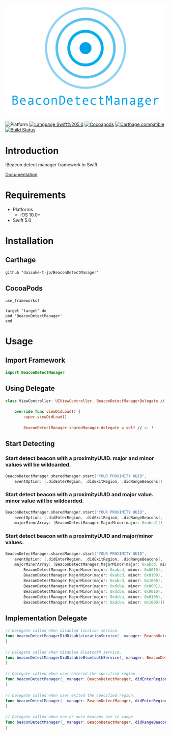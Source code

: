 <img src="https://raw.githubusercontent.com/daisuke-t-jp/BeaconDetectManager/master/images/header.png" width="700"></br>
------
![Platform](https://img.shields.io/badge/Platform-iOS%20%7C%20macOS%20%7C%20tvOS-blue.svg)
[![Language Swift%205.0](https://img.shields.io/badge/Language-Swift%205.0-orange.svg)](https://developer.apple.com/swift)
[![Cocoapods](https://img.shields.io/cocoapods/v/BeaconDetectManager.svg)](https://cocoapods.org/pods/BeaconDetectManager)
[![Carthage compatible](https://img.shields.io/badge/Carthage-compatible-green.svg)](https://github.com/Carthage/Carthage)
[![Build Status](https://travis-ci.org/daisuke-t-jp/BeaconDetectManager.svg?branch=master)](https://travis-ci.org/daisuke-t-jp/BeaconDetectManager)


# Introduction

iBeacon detect manager framework in Swift.
  
[Documentation](https://daisuke-t-jp.github.io/BeaconDetectManager/)


# Requirements
- Platforms
  - iOS 10.0+
- Swift 5.0


# Installation
## Carthage
`github "daisuke-t-jp/BeaconDetectManager"`

## CocoaPods
```
use_frameworks!

target 'target' do
pod 'BeaconDetectManager'
end
```


# Usage
## Import Framework

```swift
import BeaconDetectManager
```

## Using Delegate

```swift
class ViewController: UIViewController, BeaconDetectManagerDelegate // <- ! {

    override func viewDidLoad() {
        super.viewDidLoad()

        BeaconDetectManager.sharedManager.delegate = self // <- !
```

## Start Detecting

### Start detect beacon with a proximityUUID. major and minor values will be wildcarded. 
```swift
BeaconDetectManager.sharedManager.start("YOUR PROXIMITY UUID",
    eventOption: [.didEnterRegion, .didExitRegion, .didRangeBeacons])
```    

### Start detect beacon with a proximityUUID and major value. minor value will be wildcarded. 
```swift
BeaconDetectManager.sharedManager.start("YOUR PROXIMITY UUID",
    eventOption: [.didEnterRegion, .didExitRegion, .didRangeBeacons],
    majorMinorArray: [BeaconDetectManager.MajorMinor(major: 0xabcd)])
```

### Start detect beacon with a proximityUUID and major/minor values.
```swift
BeaconDetectManager.sharedManager.start("YOUR PROXIMITY UUID",
    eventOption: [.didEnterRegion, .didExitRegion, .didRangeBeacons],
    majorMinorArray: [BeaconDetectManager.MajorMinor(major: 0xabcd, minor: 0x0001),
        BeaconDetectManager.MajorMinor(major: 0xabcd, minor: 0x0010),
        BeaconDetectManager.MajorMinor(major: 0xabcd, minor: 0x0100),
        BeaconDetectManager.MajorMinor(major: 0xabcd, minor: 0x1000),
        BeaconDetectManager.MajorMinor(major: 0xdcba, minor: 0x0001),
        BeaconDetectManager.MajorMinor(major: 0xdcba, minor: 0x0010),
        BeaconDetectManager.MajorMinor(major: 0xdcba, minor: 0x0100),
        BeaconDetectManager.MajorMinor(major: 0xdcba, minor: 0x1000)])
```

## Implementation Delegate
```swift
// Delegate called when disabled location service.
func beaconDetectManagerDidDisableLocationService(_ manager: BeaconDetectManager) {
}

// Delegate called when disabled bluetooth service.
func beaconDetectManagerDidDisableBluetoothService(_ manager: BeaconDetectManager) {
}

// Delegate called when user entered the specified region.
func beaconDetectManager(_ manager: BeaconDetectManager, didEnterRegion region: CLRegion) {
}

// Delegate called when user exited the specified region.
func beaconDetectManager(_ manager: BeaconDetectManager, didEnterRegion region: CLRegion) {
}

// Delegate called when one or more beacons are in range.
func beaconDetectManager(_ manager: BeaconDetectManager, didRangeBeacons beacons: [CLBeacon]) {
}
```
